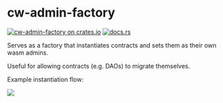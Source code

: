 # cw-admin-factory

[![cw-admin-factory on crates.io](https://img.shields.io/crates/v/cw-admin-factory.svg?logo=rust)](https://crates.io/crates/cw-admin-factory)
[![docs.rs](https://img.shields.io/docsrs/cw-admin-factory?logo=docsdotrs)](https://docs.rs/cw-admin-factory/latest/cw_admin_factory/)

Serves as a factory that instantiates contracts and sets them as their
own wasm admins.

Useful for allowing contracts (e.g. DAOs) to migrate themselves.

Example instantiation flow:

![](https://bafkreibqsrdnht5chc5mdzbb6pgiyqfjke3yvukvjrokyefwwbl3k3iwaa.ipfs.nftstorage.link)

